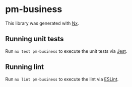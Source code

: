 # pm-business

This library was generated with [Nx](https://nx.dev).

## Running unit tests

Run `nx test pm-business` to execute the unit tests via [Jest](https://jestjs.io).

## Running lint

Run `nx lint pm-business` to execute the lint via [ESLint](https://eslint.org/).
